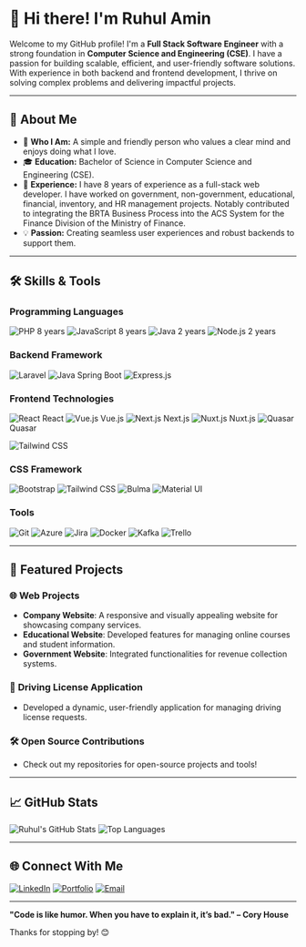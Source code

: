 # 👋 Hi there! I'm Ruhul Amin

Welcome to my GitHub profile! I'm a **Full Stack Software Engineer** with a strong foundation in **Computer Science and Engineering (CSE)**. I have a passion for building scalable, efficient, and user-friendly software solutions. With experience in both backend and frontend development, I thrive on solving complex problems and delivering impactful projects.

---

## 🌟 About Me

- 🌱 **Who I Am:** A simple and friendly person who values a clear mind and enjoys doing what I love.
- 🎓 **Education:** Bachelor of Science in Computer Science and Engineering (CSE).
- 💼 **Experience:** I have 8 years of experience as a full-stack web developer. I have worked on government, non-government, educational, financial, inventory, and HR management projects. Notably contributed to integrating the BRTA Business Process into the ACS System for the Finance Division of the Ministry of Finance.
- 💡 **Passion:** Creating seamless user experiences and robust backends to support them.
<!-- - 🧠 **Currently Learning:** Advanced React patterns and Kafka integration. -->

---

## 🛠️ Skills & Tools

### **Programming Languages**
![PHP](https://img.shields.io/badge/-PHP-777BB4?style=flat-square&logo=php&logoColor=white)       8 years
![JavaScript](https://img.shields.io/badge/-JavaScript-F7DF1E?style=flat-square&logo=javascript&logoColor=black) 8 years
![Java](https://img.shields.io/badge/-Java-007396?style=flat-square&logo=java&logoColor=white)     2 years
![Node.js](https://img.shields.io/badge/-Node.js-339933?style=flat-square&logo=node.js&logoColor=white) 2 years


### **Backend Framework**
![Laravel](https://img.shields.io/badge/-Laravel-FF2D20?style=flat-square&logo=laravel&logoColor=white)
![Java Spring Boot](https://img.shields.io/badge/-Spring%20Boot-6DB33F?style=flat-square&logo=spring&logoColor=white)
![Express.js](https://img.shields.io/badge/-Express.js-000000?style=flat-square&logo=express&logoColor=white)


### **Frontend Technologies**
![React](https://img.shields.io/badge/-React-61DAFB?style=flat-square&logo=react&logoColor=white) React
![Vue.js](https://img.shields.io/badge/-Vue.js-4FC08D?style=flat-square&logo=vue.js&logoColor=white) Vue.js
![Next.js](https://img.shields.io/badge/-Next.js-000000?style=flat-square&logo=next.js&logoColor=white) Next.js
![Nuxt.js](https://img.shields.io/badge/-Nuxt.js-00C58E?style=flat-square&logo=nuxt.js&logoColor=white) Nuxt.js
![Quasar](https://img.shields.io/badge/-Quasar-1976D2?style=flat-square&logo=quasar&logoColor=white) Quasar

![Tailwind CSS](https://img.shields.io/badge/-Tailwind%20CSS-38B2AC?style=flat-square&logo=tailwind-css&logoColor=white)


### **CSS Framework**
![Bootstrap](https://img.shields.io/badge/-Bootstrap-7952B3?style=flat-square&logo=bootstrap&logoColor=white)
![Tailwind CSS](https://img.shields.io/badge/-Tailwind%20CSS-38B2AC?style=flat-square&logo=tailwind-css&logoColor=white)
![Bulma](https://img.shields.io/badge/-Bulma-00D1B2?style=flat-square&logo=bulma&logoColor=white)
![Material UI](https://img.shields.io/badge/-Material%20UI-0081CB?style=flat-square&logo=mui&logoColor=white)


### **Tools**
![Git](https://img.shields.io/badge/-Git-F05032?style=flat-square&logo=git&logoColor=white)
![Azure](https://img.shields.io/badge/-Azure-0078D4?style=flat-square&logo=microsoft-azure&logoColor=white)
![Jira](https://img.shields.io/badge/-Jira-0052CC?style=flat-square&logo=jira&logoColor=white)
![Docker](https://img.shields.io/badge/-Docker-2496ED?style=flat-square&logo=docker&logoColor=white)
![Kafka](https://img.shields.io/badge/-Kafka-231F20?style=flat-square&logo=apache-kafka&logoColor=white)
![Trello](https://img.shields.io/badge/-Trello-0052CC?style=flat-square&logo=trello&logoColor=white)

---

## 📂 Featured Projects

### 🌐 **Web Projects**
- **Company Website**: A responsive and visually appealing website for showcasing company services.
- **Educational Website**: Developed features for managing online courses and student information.
- **Government Website**: Integrated functionalities for revenue collection systems.

### 🚀 **Driving License Application**
- Developed a dynamic, user-friendly application for managing driving license requests.

### 🛠️ **Open Source Contributions**
- Check out my repositories for open-source projects and tools!


<!-- ### 🚀 Featured Projects
- [📁 Project 1](https://github.com/your-username/project-1)
  > A brief description of the project.

- [📁 Project 2](https://github.com/your-username/project-2)
  > A brief description of the project. -->

---

## 📈 GitHub Stats

![Ruhul's GitHub Stats](https://github-readme-stats.vercel.app/api?username=ruhulamin-pro&show_icons=true&theme=radical)
![Top Languages](https://github-readme-stats.vercel.app/api/top-langs/?username=ruhulamin-pro&layout=compact&theme=radical)

---


## 🌐 Connect With Me
[![LinkedIn](https://img.shields.io/badge/-LinkedIn-0077B5?style=flat-square&logo=linkedin&logoColor=white)](https://www.linkedin.com/in/ruhul14)
[![Portfolio](https://img.shields.io/badge/-Portfolio-000000?style=flat-square&logo=google-chrome&logoColor=white)](https://ruhul-portfolio-next.vercel.app)
[![Email](https://img.shields.io/badge/-Email-D14836?style=flat-square&logo=gmail&logoColor=white)](mailto:ruhulrahman2233@gmail.com)

---

**"Code is like humor. When you have to explain it, it’s bad." – Cory House**

Thanks for stopping by! 😊

